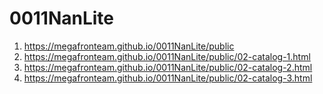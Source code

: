 # 0011NanLite
 
1. <https://megafronteam.github.io/0011NanLite/public>
1. <https://megafronteam.github.io/0011NanLite/public/02-catalog-1.html>
1. <https://megafronteam.github.io/0011NanLite/public/02-catalog-2.html>
1. <https://megafronteam.github.io/0011NanLite/public/02-catalog-3.html>
